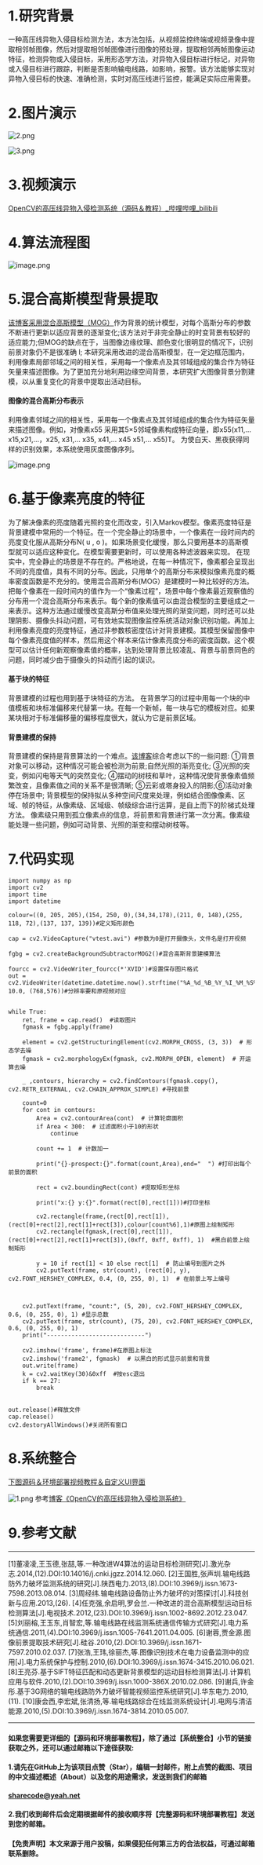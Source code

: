 ﻿# 1.研究背景
一种高压线异物入侵目标检测方法，本方法包括，从视频监控终端或视频录像中提取相邻帧图像，然后对提取相邻帧图像进行图像的预处理，提取相邻两帧图像运动特征，检测异物或入侵目标，采用形态学方法，对异物入侵目标进行标记，对异物或入侵目标进行跟踪，判断是否影响输电线路，如影响，报警。该方法能够实现对异物入侵目标的快速、准确检测，实时对高压线进行监控，能满足实际应用需要。

# 2.图片演示
![2.png](a90eaf9e6b68ab7cab49ecddd10f8130.png)

![3.png](962876a3b7fbccdc2c8a742bd3d17f65.png)

# 3.视频演示
[OpenCV的高压线异物入侵检测系统（源码＆教程）_哔哩哔哩_bilibili](https://www.bilibili.com/video/BV1jW4y1J7s2/?vd_source=bc9aec86d164b67a7004b996143742dc)


# 4.算法流程图
![image.png](a2b50eb89e817bc463d6b0d97806e8f4.png)

# 5.混合高斯模型背景提取 

[该博客采用混合高斯模型（MOG）](https://mbd.pub/o/bread/mbd-Y5qUmZtq)作为背景的统计模型，对每个高斯分布的参数不断进行更新以适应背景的逐渐变化;该方法对于非完全静止的时变背景有较好的适应能力;但MOG的缺点在于，当图像边缘纹理、颜色变化很明显的情况下，识别前景对象仍不是很准确 l;
本研究采用改进的混合高斯模型，在一定边框范围内，利用像素局部邻域之间的相关性，采用每一个像素点及其邻域组成的集合作为特征矢量来描述图像。为了更加充分地利用边缘空间背景，本研究扩大图像背景分割建模，以从重复变化的背景中提取出活动目标。
#### 图像的混合高斯分布表示
利用像素邻域之间的相关性，采用每一个像素点及其邻域组成的集合作为特征矢量来描述图像。例如，对像素x55 采用其5×5邻域像素构成特征向量，即x55(x11,… x15,x21,…，x25, x31,… x35, x41,… x45 x51,… x55)T。
为使白天、黑夜获得同样的识别效果，本系统使用灰度图像序列。

![image.png](bd6c297ec73deaedafe882fc0c92cb90.png)

# 6.基于像素亮度的特征
为了解决像素的亮度随着光照的变化而改变，引入Markov模型。像素亮度特征是背景建模中常用的一个特征。在一个完全静止的场景中，一个像素在一段时间内的亮度变化服从高斯分布N( u , o )。如果场景变化缓慢，那么只要用基本的高斯模型就可以适应这种变化。在模型需要更新时，可以使用各种滤波器来实现。
在现实中，完全静止的场景是不存在的。严格地说，在每一种情况下，像素都会呈现出不同的亮度值，具有不同的分布。因此，只用单个的高斯分布来模拟像素亮度的概率密度函数是不充分的。使用混合高斯分布(MOG）是建模时一种比较好的方法。
把每个像素在一段时间内的值作为一个“像素过程”，场景中每个像素最近观察值的分布用一个混合高斯分布来表示。每个新的像素值可以由混合模型的主要组成之一来表示。这种方法通过缓慢改变高斯分布值来处理光照的渐变问题，同时还可以处理阴影、摄像头抖动问题，可有效地实现图像监控系统活动对象识别功能。再加上利用像素亮度的亮度特征，通过非参数核密度估计对背景建模。其模型保留图像中每个像素亮度值的样本，然后用这个样本来估计像素亮度分布的密度函数。这个模型可以估计任何新观察像素值的概率，达到处理背景比较凌乱、背景与前景同色的问题，同时减少由于摄像头的抖动而引起的误识。
#### 基于块的特征
背景建模的过程也用到基于块特征的方法。
在背景学习的过程中用每一个块的中值模板和块标准偏移来代替第一块。在每一个新帧，每一块与它的模板对应。如果某块相对于标准偏移量的偏移程度很大，就认为它是前景区域。
#### 背景建模的保持
背景建模的保持是背景算法的一个难点。[该博客](https://afdian.net/item?plan_id=40585f80598511eda53a52540025c377)综合考虑以下的一些问题:
①背景对象可以移动，这种情况可能会被检测为前景;自然光照的渐亮变化;
③光照的突变，例如闪电等天气的突然变化;
④摆动的树枝和草叶，这种情况使背景像素值频繁改变，且像素值之间的关系不是很清晰;
⑤云彩或塔身投入的阴影;⑥活动对象停在场景中;
背景模型的保持拟从多种空间尺度来处理，例如结合图像像素、区域、帧的特征，从像素级、区域级、帧级综合进行运算，是自上而下的阶梯式处理方法。
像素级只用到孤立像素点的信息，将前景和背景进行第一次分离。像素级能处理一些问题，例如可动背景、光照的渐变和摆动树枝等。

# 7.代码实现
```
import numpy as np
import cv2
import time
import datetime

colour=((0, 205, 205),(154, 250, 0),(34,34,178),(211, 0, 148),(255, 118, 72),(137, 137, 139))#定义矩形颜色

cap = cv2.VideoCapture("vtest.avi") #参数为0是打开摄像头，文件名是打开视频

fgbg = cv2.createBackgroundSubtractorMOG2()#混合高斯背景建模算法

fourcc = cv2.VideoWriter_fourcc(*'XVID')#设置保存图片格式
out = cv2.VideoWriter(datetime.datetime.now().strftime("%A_%d_%B_%Y_%I_%M_%S%p")+'.avi',fourcc, 10.0, (768,576))#分辨率要和原视频对应


while True:
    ret, frame = cap.read()  #读取图片
    fgmask = fgbg.apply(frame)

    element = cv2.getStructuringElement(cv2.MORPH_CROSS, (3, 3))  # 形态学去噪
    fgmask = cv2.morphologyEx(fgmask, cv2.MORPH_OPEN, element)  # 开运算去噪

    _ ,contours, hierarchy = cv2.findContours(fgmask.copy(), cv2.RETR_EXTERNAL, cv2.CHAIN_APPROX_SIMPLE) #寻找前景

    count=0
    for cont in contours:
        Area = cv2.contourArea(cont)  # 计算轮廓面积
        if Area < 300:  # 过滤面积小于10的形状
            continue

        count += 1  # 计数加一

        print("{}-prospect:{}".format(count,Area),end="  ") #打印出每个前景的面积

        rect = cv2.boundingRect(cont) #提取矩形坐标

        print("x:{} y:{}".format(rect[0],rect[1]))#打印坐标

        cv2.rectangle(frame,(rect[0],rect[1]),(rect[0]+rect[2],rect[1]+rect[3]),colour[count%6],1)#原图上绘制矩形
        cv2.rectangle(fgmask,(rect[0],rect[1]),(rect[0]+rect[2],rect[1]+rect[3]),(0xff, 0xff, 0xff), 1)  #黑白前景上绘制矩形

        y = 10 if rect[1] < 10 else rect[1]  # 防止编号到图片之外
        cv2.putText(frame, str(count), (rect[0], y), cv2.FONT_HERSHEY_COMPLEX, 0.4, (0, 255, 0), 1)  # 在前景上写上编号



    cv2.putText(frame, "count:", (5, 20), cv2.FONT_HERSHEY_COMPLEX, 0.6, (0, 255, 0), 1) #显示总数
    cv2.putText(frame, str(count), (75, 20), cv2.FONT_HERSHEY_COMPLEX, 0.6, (0, 255, 0), 1)
    print("----------------------------")

    cv2.imshow('frame', frame)#在原图上标注
    cv2.imshow('frame2', fgmask)  # 以黑白的形式显示前景和背景
    out.write(frame)
    k = cv2.waitKey(30)&0xff  #按esc退出
    if k == 27:
        break


out.release()#释放文件
cap.release()
cv2.destoryAllWindows()#关闭所有窗口
```

# 8.系统整合
[下图源码＆环境部署视频教程＆自定义UI界面](https://s.xiaocichang.com/s/8e3195)

![1.png](186326eb6b46480ea9ac87c0078855a2.png)
参考[博客《OpenCV的高压线异物入侵检测系统》](https://mbd.pub/o/qunma/work)

# 9.参考文献
***
[1]董凌凌,王玉德,张喆,等.一种改进W4算法的运动目标检测研究[J].激光杂志.2014,(12).DOI:10.14016/j.cnki.jgzz.2014.12.060.
[2]王国胜,张声圳.输电线路防外力破坏监测系统的研究[J].陕西电力.2013,(8).DOI:10.3969/j.issn.1673-7598.2013.08.014.
[3]周经纬.输电线路设备防止外力破坏的对策探讨[J].科技创新与应用.2013,(26).
[4]任克强,余启明,罗会兰.一种改进的混合高斯模型运动目标检测算法[J].电视技术.2012,(23).DOI:10.3969/j.issn.1002-8692.2012.23.047.
[5]刘丽榕,王玉东,肖智宏,等.输电线路在线监测系统通信传输方式研究[J].电力系统通信.2011,(4).DOI:10.3969/j.issn.1005-7641.2011.04.005.
[6]谢蓉,贾金源.图像前景提取技术研究[J].硅谷.2010,(2).DOI:10.3969/j.issn.1671-7597.2010.02.037.
[7]张浩,王玮,徐丽杰,等.图像识别技术在电力设备监测中的应用[J].电力系统保护与控制.2010,(6).DOI:10.3969/j.issn.1674-3415.2010.06.021.
[8]王亮芬.基于SIFT特征匹配和动态更新背景模型的运动目标检测算法[J].计算机应用与软件.2010,(2).DOI:10.3969/j.issn.1000-386X.2010.02.086.
[9]谢兵,许金彤.基于3G网络的输电线路防外力破坏智能视频监控系统研究[J].华东电力.2010,(11).
[10]康会西,李宏斌,张清扬,等.输电线路综合在线监测系统设计[J].电网与清洁能源.2010,(5).DOI:10.3969/j.issn.1674-3814.2010.05.007.

---
#### 如果您需要更详细的【源码和环境部署教程】，除了通过【系统整合】小节的链接获取之外，还可以通过邮箱以下途径获取:
#### 1.请先在GitHub上为该项目点赞（Star），编辑一封邮件，附上点赞的截图、项目的中文描述概述（About）以及您的用途需求，发送到我们的邮箱
#### sharecode@yeah.net
#### 2.我们收到邮件后会定期根据邮件的接收顺序将【完整源码和环境部署教程】发送到您的邮箱。
#### 【免责声明】本文来源于用户投稿，如果侵犯任何第三方的合法权益，可通过邮箱联系删除。